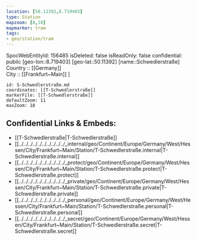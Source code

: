 ```yaml
---
location: [50.11392,8.719403] 
type: Station 
mapzoom: [8,18] 
mapmarker: tram 
tags:
- geo/station/tram
---
```

SpocWebEntityId: 156485
isDeleted: false
isReadOnly: false
confidential: public
[geo-lon::8.719403] 
[geo-lat::50.11392] 
[name::Schwedlerstraße] 
Country :: [[Germany]]  
City :: [[Frankfurt~Main]] ] 


```leaflet
id: S-Schwedlerstraße.md
coordinates: [[T-Schwedlerstraße]] 
markerFile: [[T-Schwedlerstraße]] 
defaultZoom: 11 
maxZoom: 18
```


## Confidential Links & Embeds: 
- [[T-Schwedlerstraße|T-Schwedlerstraße]] 
- [[../../../../../../../../../../_internal/geo/Continent/Europe/Germany/West/Hessen/City/Frankfurt~Main/Station/T-Schwedlerstraße.internal|T-Schwedlerstraße.internal]] 
- [[../../../../../../../../../../_protect/geo/Continent/Europe/Germany/West/Hessen/City/Frankfurt~Main/Station/T-Schwedlerstraße.protect|T-Schwedlerstraße.protect]] 
- [[../../../../../../../../../../_private/geo/Continent/Europe/Germany/West/Hessen/City/Frankfurt~Main/Station/T-Schwedlerstraße.private|T-Schwedlerstraße.private]] 
- [[../../../../../../../../../../_personal/geo/Continent/Europe/Germany/West/Hessen/City/Frankfurt~Main/Station/T-Schwedlerstraße.personal|T-Schwedlerstraße.personal]] 
- [[../../../../../../../../../../_secret/geo/Continent/Europe/Germany/West/Hessen/City/Frankfurt~Main/Station/T-Schwedlerstraße.secret|T-Schwedlerstraße.secret]] 
